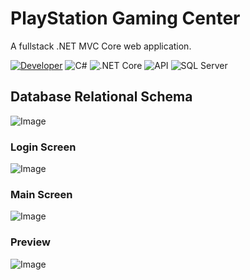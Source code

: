 # PlayStation Gaming Center
A fullstack .NET MVC Core web application.


[![Developer](https://img.shields.io/badge/Developer-Basilabt-crimson)](https://github.com/Basilabt)
![C#](https://img.shields.io/badge/language-C%23-blue) 
![.NET Core](https://img.shields.io/badge/framework-.NET%20Core-blueviolet) 
![API](https://img.shields.io/badge/API-.RESTfull%20API-yellow)
![SQL Server](https://img.shields.io/badge/backend-SQL%20Server-green)


## Database Relational Schema
![Image](https://github.com/user-attachments/assets/cb741ae0-f938-4024-9382-3a0f26436c65)

### Login Screen
![Image](https://github.com/user-attachments/assets/2e0b1e3e-fb26-4ff7-a009-59f38043d847)

### Main Screen
![Image](https://github.com/user-attachments/assets/4aa86d89-4bb7-4dbe-a77c-7ddcef5f544d)

### Preview
![Image](https://github.com/user-attachments/assets/112d68d7-685e-4990-809a-2d8c531072e5)








